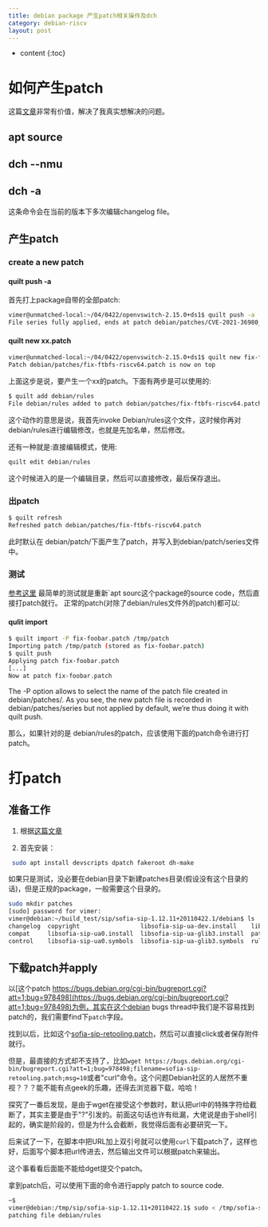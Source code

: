 ```yaml
---
title: debian package 产生patch相关操作及dch
category: debian-riscv
layout: post
---
```

* content
{:toc}

# 如何产生patch
这篇[文章](https://raphaelhertzog.com/2011/07/04/how-to-prepare-patches-for-debian-packages/)非常有价值，解决了我真实想解决的问题。

## apt source

## dch --nmu

## dch -a
这条命令会在当前的版本下多次编辑changelog file。

## 产生patch

### create a new patch
#### quilt push -a
首先打上package自带的全部patch:
```bash
vimer@unmatched-local:~/04/0422/openvswitch-2.15.0+ds1$ quilt push -a
File series fully applied, ends at patch debian/patches/CVE-2021-36980_Fix_use-after-free_while_decoding_RAW_ENCAP.patch
```
#### quilt new xx.patch
```bash
vimer@unmatched-local:~/04/0422/openvswitch-2.15.0+ds1$ quilt new fix-ftbfs-riscv64.patch
Patch debian/patches/fix-ftbfs-riscv64.patch is now on top
```
上面这步是说，要产生一个xx的patch。下面有两步是可以使用的:

```bash
$ quilt add debian/rules
File debian/rules added to patch debian/patches/fix-ftbfs-riscv64.patch
```
这个动作的意思是说，我首先invoke Debian/rules这个文件，这时候你再对debian/rules进行编辑修改，也就是先加名单，然后修改。

还有一种就是:直接编辑模式，使用:

```bash
quilt edit debian/rules
```
这个时候进入的是一个编辑目录，然后可以直接修改，最后保存退出。

### 出patch

```bash
$ quilt refresh
Refreshed patch debian/patches/fix-ftbfs-riscv64.patch
```
此时默认在  debian/patch/下面产生了patch，并写入到debian/patch/series文件中。

### 测试

[参考这里](https://stackoverflow.com/questions/71331029/dpkg-buildpackage-reapplies-patches-to-debian-rules)
最简单的测试就是重新`apt sourc这个package的source code，然后直接打patch就行。
正常的patch(对除了debian/rules文件外的patch)都可以:

#### qulit import 
```bash
$ quilt import -P fix-foobar.patch /tmp/patch
Importing patch /tmp/patch (stored as fix-foobar.patch)
$ quilt push
Applying patch fix-foobar.patch
[...]
Now at patch fix-foobar.patch
```
The -P option allows to select the name of the patch file created in debian/patches/. As you see, the new patch file is recorded in debian/patches/series but not applied by default, we’re thus doing it with quilt push.

那么，如果针对的是 debian/rules的patch，应该使用下面的patch命令进行打patch。

# 打patch
## 准备工作
1. 根据[这篇文章](http://blog.mathieu-leplatre.info/apply-debian-patches-step-by-step.html#:~:text=Apply%20the%20patch%20file%20patch%20-p0%20%3C%20%24HOME%2FDesktop%2Fgui_track_filter.patch,Add%20your%20dpatch%20name%20in%20the%2000list%20file)

2. 首先安装：

```bash
 sudo apt install devscripts dpatch fakeroot dh-make
```

如果只是测试，没必要在debian目录下新建patches目录(假设没有这个目录的话)，但是正规的package，一般需要这个目录的。

```bash
sudo mkdir patches
[sudo] password for vimer:
vimer@debian:~/build_test/sip/sofia-sip-1.12.11+20110422.1/debian$ ls
changelog  copyright                 libsofia-sip-ua-dev.install    libsofia-sip-ua-glib-dev.install  sofia-sip-bin.install
compat     libsofia-sip-ua0.install  libsofia-sip-ua-glib3.install  patches                           sofia-sip-doc.docs
control    libsofia-sip-ua0.symbols  libsofia-sip-ua-glib3.symbols  rules
```

## 下载patch并apply
以[这个patch https://bugs.debian.org/cgi-bin/bugreport.cgi?att=1;bug=978498](https://bugs.debian.org/cgi-bin/bugreport.cgi?att=1;bug=978498)为例，其实在这个debian bugs thread中我们是不容易找到patch的，我们需要find下`patch`字段。

找到以后，比如这个[sofia-sip-retooling.patch](https://bugs.debian.org/cgi-bin/bugreport.cgi?att=1;bug=978498;filename=sofia-sip-retooling.patch;msg=10)，然后可以直接click或者保存附件就行。

但是，最直接的方式却不支持了，比如`wget https://bugs.debian.org/cgi-bin/bugreport.cgi?att=1;bug=978498;filename=sofia-sip-retooling.patch;msg=10`或者"curl"命令。这个问题Debian社区的人居然不重视？？？能不能有点geek的乐趣，还得去浏览器下载，哈哈！

探究了一番后发现，是由于wget在接受这个参数时，默认把url中的特殊字符给截断了，其实主要是由于"?"引发的。前面这句话也许有纰漏，大佬说是由于shell引起的，确实是阶段的，但是为什么会截断，我觉得后面有必要研究一下。

后来试了一下，在脚本中把URL加上双引号就可以使用`curl`下载patch了，这样也好，后面写个脚本把url传进去，然后输出文件可以根据patch来输出。

这个事看看后面能不能给dget提交个patch。

拿到patch后，可以使用下面的命令进行apply patch to source code.

```bash
~$
vimer@debian:/tmp/sip/sofia-sip-1.12.11+20110422.1$ sudo < /tmp/sofia-sip-retooling.patch patch -p1
patching file debian/rules
```
